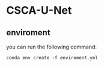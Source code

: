 # CSCA-U-Net

## enviroment

you can run the following command:
```shell
conda env create -f enviroment.yml
```
